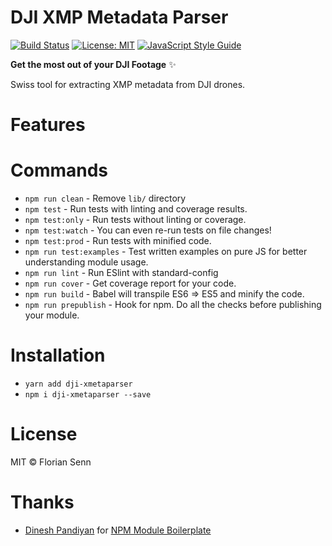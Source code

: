# DJI XMP Metadata Parser

[![Build Status](https://travis-ci.org/flexdinesh/npm-module-boilerplate.svg?branch=master)](https://travis-ci.org/flexdinesh/npm-module-boilerplate)  [![License: MIT](https://img.shields.io/badge/License-MIT-blue.svg)](https://opensource.org/licenses/MIT) [![JavaScript Style Guide](https://img.shields.io/badge/code_style-standard-brightgreen.svg)](https://standardjs.com)

**Get the most out of your DJI Footage** ✨

Swiss tool for extracting XMP metadata from DJI drones.

# Features



# Commands
- `npm run clean` - Remove `lib/` directory
- `npm test` - Run tests with linting and coverage results.
- `npm test:only` - Run tests without linting or coverage.
- `npm test:watch` - You can even re-run tests on file changes!
- `npm test:prod` - Run tests with minified code.
- `npm run test:examples` - Test written examples on pure JS for better understanding module usage.
- `npm run lint` - Run ESlint with standard-config
- `npm run cover` - Get coverage report for your code.
- `npm run build` - Babel will transpile ES6 => ES5 and minify the code.
- `npm run prepublish` - Hook for npm. Do all the checks before publishing your module.

# Installation

- `yarn add dji-xmetaparser`
- `npm i dji-xmetaparser --save`


# License

MIT © Florian Senn

# Thanks

- [Dinesh Pandiyan](https://github.com/flexdinesh) for [NPM Module Boilerplate](https://github.com/flexdinesh/npm-module-boilerplate)

